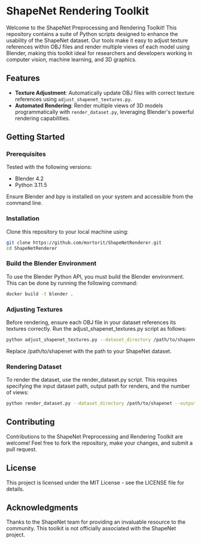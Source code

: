 # ShapeNet Rendering Toolkit

Welcome to the ShapeNet Preprocessing and Rendering Toolkit! This repository contains a suite of Python scripts designed to enhance the usability of the ShapeNet dataset. Our tools make it easy to adjust texture references within OBJ files and render multiple views of each model using Blender, making this toolkit ideal for researchers and developers working in computer vision, machine learning, and 3D graphics.

## Features

- **Texture Adjustment**: Automatically update OBJ files with correct texture references using `adjust_shapenet_textures.py`.
- **Automated Rendering**: Render multiple views of 3D models programmatically with `render_dataset.py`, leveraging Blender's powerful rendering capabilities.

## Getting Started

### Prerequisites
Tested with the following versions:
- Blender 4.2
- Python 3.11.5

Ensure Blender and bpy is installed on your system and accessible from the command line.

### Installation

Clone this repository to your local machine using:

```sh
git clone https://github.com/mortorit/ShapeNetRenderer.git
cd ShapeNetRenderer
```

### Build the Blender Environment

To use the Blender Python API, you must build the Blender environment. This can be done by running the following command:

```sh
docker build -t blender .
```

### Adjusting Textures

Before rendering, ensure each OBJ file in your dataset references its textures correctly. Run the adjust_shapenet_textures.py script as follows:

```sh
python adjust_shapenet_textures.py --dataset_directory /path/to/shapenet
```

Replace /path/to/shapenet with the path to your ShapeNet dataset.

### Rendering Dataset

To render the dataset, use the render_dataset.py script. This requires specifying the input dataset path, output path for renders, and the number of views:

```sh
python render_dataset.py --dataset_directory /path/to/shapenet --output_directory /path/to/output --blender_path /path/to/blender
```

## Contributing

Contributions to the ShapeNet Preprocessing and Rendering Toolkit are welcome! Feel free to fork the repository, make your changes, and submit a pull request.

## License

This project is licensed under the MIT License - see the LICENSE file for details.

## Acknowledgments

Thanks to the ShapeNet team for providing an invaluable resource to the community.
This toolkit is not officially associated with the ShapeNet project.